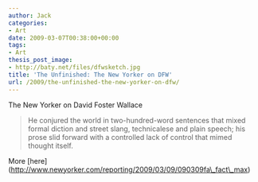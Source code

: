 ```yaml
---
author: Jack
categories:
- Art
date: 2009-03-07T00:38:00+00:00
tags:
- Art
thesis_post_image:
- http://baty.net/files/dfwsketch.jpg
title: 'The Unfinished: The New Yorker on DFW'
url: /2009/the-unfinished-the-new-yorker-on-dfw/
---
```


The New Yorker on David Foster Wallace

> He conjured the world in two-hundred-word sentences that mixed formal diction and street slang, technicalese and plain speech; his prose slid forward with a controlled lack of control that mimed thought itself.

More \[here\](http://www.newyorker.com/reporting/2009/03/09/090309fa\_fact\_max)